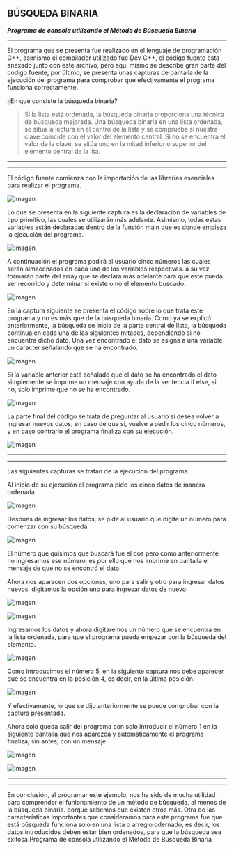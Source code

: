 ## **BÚSQUEDA BINARIA**

***Programa de consola utilizando el Método de Búsqueda Binaria***

------------

El programa que se presenta fue realizado en el lenguaje de programación C++, asimismo el compilador utilizado fue Dev C++, el código fuente esta anexado junto con este archivo, pero aqui mismo se describe gran parte del código fuente, por último, se presenta unas capturas de pantalla de la ejecución del programa para comprobar que efectivamente el programa funciona correctamente.

¿En qué consiste la búsqueda binaria?

> Si la lista está ordenada, la búsqueda binaria proporciona una técnica de búsqueda mejorada. Una búsqueda binaria en una lista ordenada, se situa la lectura en el centro de la lista y se comprueba si nuestra clave coincide con el valor del elemento central. Si no se encuentra el valor de la clave, se sitúa uno en la mitad inferior o superior del elemento central de la lita. 

------------

------------


El código fuente comienza con la importación de las librerias esenciales para realizar el programa.

![imagen](https://user-images.githubusercontent.com/71055467/97735530-11c2ca00-1aa0-11eb-9b2c-5f4c9ab986e0.png)

Lo que se presenta en la siguiente captura es la declaración de variables de tipo primitivo, las cuales se utilizarán más adelante. Asimismo, todas estas variables están declaradas dentro de la función main que es donde empieza la ejecución del programa.

![imagen](https://user-images.githubusercontent.com/71055467/97735795-6c5c2600-1aa0-11eb-9e2b-4c9bc8e6583b.png)

A continuación el programa pedirá al usuario cinco números las cuales serán almacenados en cada una de las variables respectivas. a su vez formarán parte del array que se declara más adelante para que este pueda ser recorrido y determinar si existe o no el elemento buscado.

![imagen](https://user-images.githubusercontent.com/71055467/97736133-daa0e880-1aa0-11eb-9048-76a9cea30230.png)

En la captura siguiente se presenta el código sobre lo que trata este programa y no es más que de la búsqueda binaria. Como ya se explicó anteriormente, la búsqueda se inicia de la parte central de lista, la búsqueda continua en cada una de las siguientes mitades, dependiendo si no encuentra dicho dato. Una vez encontrado el dato se asigna a una variable un caracter señalando que se ha encontrado.

![imagen](https://user-images.githubusercontent.com/71055467/97736764-c6a9b680-1aa1-11eb-87bd-df23f0913981.png)

Si la variable anterior está señalado que el dato se ha encontrado el dato simplemente se imprime un mensaje con ayuda de la sentencia if else, si no, solo imprime que no se ha encontrado.

![imagen](https://user-images.githubusercontent.com/71055467/97736962-01abea00-1aa2-11eb-911f-43e017ccb917.png)

La parte final del código se trata de preguntar al usuario si desea volver a ingresar nuevos datos, en caso de que si, vuelve a pedir los cinco números, y en caso contrario el programa finaliza con su ejecución.

![imagen](https://user-images.githubusercontent.com/71055467/97737166-46378580-1aa2-11eb-83fa-552177103955.png)


------------


------------


Las siguientes capturas se tratan de la ejecucíon del programa.

Al inicio de su ejecución el programa pide los cinco datos de manera ordenada.

![imagen](https://user-images.githubusercontent.com/71055467/97737405-931b5c00-1aa2-11eb-88ec-f39115a6b926.png)

Despues de ingresar los datos, se pide al usuario que digite un número para comenzar con su búsqueda.

![imagen](https://user-images.githubusercontent.com/71055467/97737535-c362fa80-1aa2-11eb-829a-53a582ac138d.png)

El número que quisimos que buscará fue el dos pero como anteriormente no ingresamos ese número, es por ello que nos imprime en pantalla el mensaje de que no se encontró el dato.

Ahora nos aparecen dos opciones, uno para salir y otro para ingresar datos nuevos, digitamos la opción uno para ingresar datos de nuevo.

![imagen](https://user-images.githubusercontent.com/71055467/97737868-31a7bd00-1aa3-11eb-9a40-ca2ef107d396.png)

![imagen](https://user-images.githubusercontent.com/71055467/97737894-3e2c1580-1aa3-11eb-819f-c1b8d3c7114e.png)

Ingresamos los datos y ahora digitaremos un número que se encuentra en la lista ordenada, para que el programa pueda empezar con la búsqueda del elemento.

![imagen](https://user-images.githubusercontent.com/71055467/97738073-7a5f7600-1aa3-11eb-92b1-831c215af3b6.png)

Como introducimos el número 5, en la siguiente captura nos debe aparecer que se encuentra en la posición 4, es decir, en la última posición.

![imagen](https://user-images.githubusercontent.com/71055467/97738103-83e8de00-1aa3-11eb-8eae-5640c821b252.png)

Y efectivamente, lo que se dijo anteriormente se puede comprobar con la captura presentada.

Ahora solo queda salir del  programa con solo introducir el número 1 en la siguiente pantalla que nos aparezca y automáticamente el programa finaliza, sin antes, con un mensaje.

![imagen](https://user-images.githubusercontent.com/71055467/97738502-125d5f80-1aa4-11eb-90f2-ac5fd77b99ae.png)

![imagen](https://user-images.githubusercontent.com/71055467/97738527-19846d80-1aa4-11eb-840e-f05380bb2e25.png)

------------


------------


En conclusión, al programar este ejemplo, nos ha sido de mucha utilidad para comprender el funionamiento de un método de  búsqueda, al menos de la búsqueda binaria. porque sabemos que existen otros más.
Otra de las características importantes que consideramos para este programa fue que está búsqueda funciona solo en una lista o arreglo odernado, es decir, los datos introducidos deben estar bien ordenados, para que la búsqueda sea exitosa.Programa de consola utilizando el Método de Búsqueda Binaria
